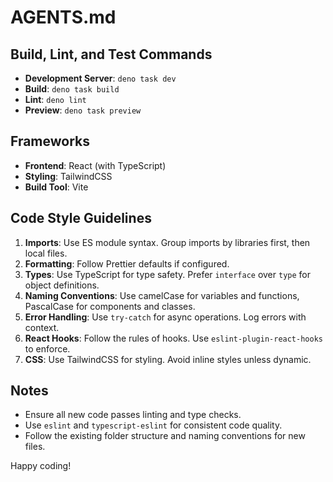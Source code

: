 # AGENTS.md

## Build, Lint, and Test Commands
- **Development Server**: `deno task dev`
- **Build**: `deno task build`
- **Lint**: `deno lint`
- **Preview**: `deno task preview`

## Frameworks
- **Frontend**: React (with TypeScript)
- **Styling**: TailwindCSS
- **Build Tool**: Vite

## Code Style Guidelines
1. **Imports**: Use ES module syntax. Group imports by libraries first, then local files.
2. **Formatting**: Follow Prettier defaults if configured.
3. **Types**: Use TypeScript for type safety. Prefer `interface` over `type` for object definitions.
4. **Naming Conventions**: Use camelCase for variables and functions, PascalCase for components and classes.
5. **Error Handling**: Use `try-catch` for async operations. Log errors with context.
6. **React Hooks**: Follow the rules of hooks. Use `eslint-plugin-react-hooks` to enforce.
7. **CSS**: Use TailwindCSS for styling. Avoid inline styles unless dynamic.

## Notes
- Ensure all new code passes linting and type checks.
- Use `eslint` and `typescript-eslint` for consistent code quality.
- Follow the existing folder structure and naming conventions for new files.

Happy coding!